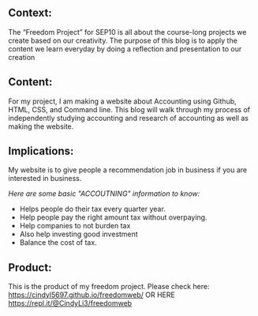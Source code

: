 ## **Context**:

The “Freedom Project” for SEP10 is all about the course-long projects we create based on our creativity. The purpose of this blog is to apply the content we learn everyday by doing a reflection and presentation to our creation 

## **Content:**

For my project, I am making a website about Accounting using Github, HTML, CSS, and Command line. This blog will walk through my process of independently studying accounting and research of accounting as well as making the website.

## **Implications:**

My website is to give people a recommendation job in business if you are interested in business. 

*Here are some basic "ACCOUTNING" information to know:*

- Helps people do their tax every quarter year. 
- Help people pay the right amount tax without overpaying. 
- Help companies to not burden tax
- Also help investing good investment 
- Balance the cost of tax. 

## **Product:**

This is the product of my freedom project. 
Please check here: 
https://cindyl5697.github.io/freedomweb/ 
OR HERE 
https://repl.it/@CindyLi3/freedomweb

